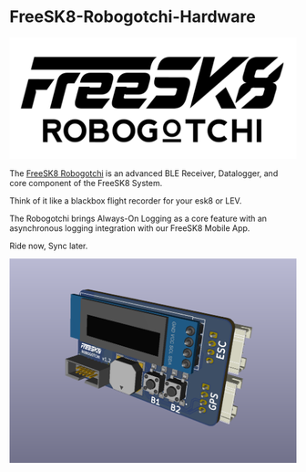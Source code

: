 # FreeSK8-Robogotchi-Hardware
 
![FreeSK8 Robogotchi](https://github.com/FreeSK8/FreeSK8-Robogotchi-Hardware/blob/main/Drawings/FreeSK8-Robogotchi-Logo.png)

The [FreeSK8 Robogotchi](https://derelictrobot.com/collections/production/products/freesk8-robogotchi) is an advanced BLE Receiver, Datalogger, and core component of the FreeSK8 System.

Think of it like a blackbox flight recorder for your esk8 or LEV. 

The Robogotchi brings Always-On Logging as a core feature with an asynchronous logging integration with our FreeSK8 Mobile App. 

Ride now, Sync later.

![Robogotchi v1.2](https://github.com/FreeSK8/FreeSK8-Robogotchi-Hardware/blob/main/Drawings/Robogotchi-v1.2b.PNG)

